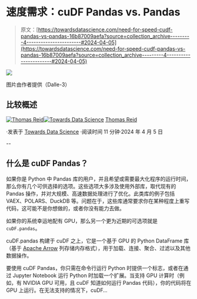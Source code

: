 # 速度需求：cuDF Pandas vs. Pandas

> 原文：[https://towardsdatascience.com/need-for-speed-cudf-pandas-vs-pandas-16b87009aefa?source=collection_archive---------4-----------------------#2024-04-05](https://towardsdatascience.com/need-for-speed-cudf-pandas-vs-pandas-16b87009aefa?source=collection_archive---------4-----------------------#2024-04-05)

![](../Images/70932d5df5e198c49c910589e638d218.png)

图片由作者提供（Dalle-3）

## 比较概述

[](https://medium.com/@thomas_reid?source=post_page---byline--16b87009aefa--------------------------------)[![Thomas Reid](../Images/c1b4e5f577272633ba07e5dbfd21c02d.png)](https://medium.com/@thomas_reid?source=post_page---byline--16b87009aefa--------------------------------)[](https://towardsdatascience.com/?source=post_page---byline--16b87009aefa--------------------------------)[![Towards Data Science](../Images/a6ff2676ffcc0c7aad8aaf1d79379785.png)](https://towardsdatascience.com/?source=post_page---byline--16b87009aefa--------------------------------) [Thomas Reid](https://medium.com/@thomas_reid?source=post_page---byline--16b87009aefa--------------------------------)

·发表于 [Towards Data Science](https://towardsdatascience.com/?source=post_page---byline--16b87009aefa--------------------------------) ·阅读时间 11 分钟·2024 年 4 月 5 日

--

## 什么是 cuDF Pandas？

如果你是 Python 中 Pandas 库的用户，并且希望或需要最大化程序的运行时间，那么你有几个可供选择的选项。这些选项大多涉及使用外部库，取代现有的 Pandas 操作，并对大规模、高速数据处理进行了优化。此类库的例子包括 VAEX、POLARS、DuckDB 等。问题在于，这些库通常要求你在某种程度上重写代码，这可能不是你想做的，或者你没有能力去做。

如果你的系统幸运地配有 GPU，那么另一个更为近期的可选项就是 `cuDF.pandas`。

cuDF.pandas 构建于 cuDF 之上，它是一个基于 GPU 的 Python DataFrame 库（基于 [Apache Arrow](http://arrow.apache.org/) 列存储内存格式），用于加载、连接、聚合、过滤以及其他数据操作。

要使用 cuDF Pandas，你只需在命令行运行 Python 时提供一个标志，或者在通过 Jupyter Notebook 运行 Python 时加载一个扩展。当支持 GPU 计算时（例如，有 NVIDIA GPU 可用，且 cuDF 知道如何运行 Pandas 代码），你的代码将在 GPU 上运行。在无法支持的情况下，cuDF…
